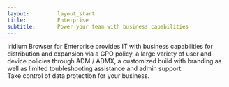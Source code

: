 ```yaml
---
layout:			layout_start
title:			Enterprise
subtitle:		Power your team with business capabilities
---
```

Iridium Browser for Enterprise provides IT with business capabilities for distribution and expansion via a GPO policy, 
a large variety of user and device policies through ADM / ADMX, a customized build with branding as well as limited 
toubleshooting assistance and admin support.    
Take control of data protection for your business.